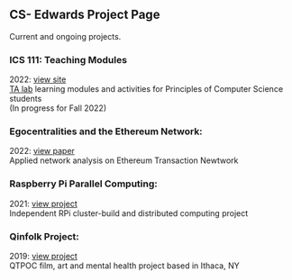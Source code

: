 ## CS- Edwards Project Page
Current and ongoing projects.

### ICS 111: Teaching Modules
2022: [view site](https://bit.ly/3Gkfad2) <br>
[TA lab](https://bit.ly/3lHUT7S) learning modules and activities for Principles of Computer Science students <br>
(In progress for Fall 2022)

### Egocentralities and the Ethereum Network:
2022: [view paper](https://bit.ly/3PEtHVn)<br>
Applied network analysis on Ethereum Transaction Newtwork

### Raspberry Pi Parallel Computing:
2021: [view project](https://bit.ly/39SJcsz)<br>
Independent RPi cluster-build and distributed computing project

### Qinfolk Project:
2019: [view project](https://bit.ly/3wUp01k)<br>
QTPOC film, art and mental health project based in Ithaca, NY
